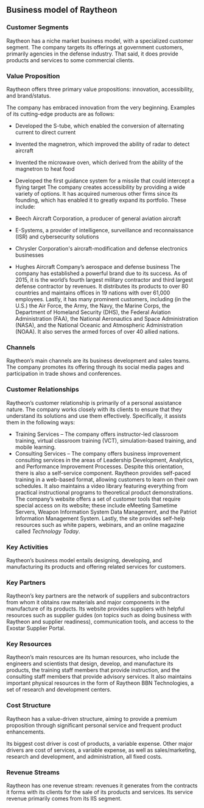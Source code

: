 Business model of Raytheon
--------------------------

 ### Customer Segments

 Raytheon has a niche market business model, with a specialized customer segment. The company targets its offerings at government customers, primarily agencies in the defense industry. That said, it does provide products and services to some commercial clients.

 ### Value Proposition

 Raytheon offers three primary value propositions: innovation, accessibility, and brand/status.

 The company has embraced innovation from the very beginning. Examples of its cutting-edge products are as follows:

  * Developed the S-tube, which enabled the conversion of alternating current to direct current
 * Invented the magnetron, which improved the ability of radar to detect aircraft
 * Invented the microwave oven, which derived from the ability of the magnetron to heat food
 * Developed the first guidance system for a missile that could intercept a flying target
  The company creates accessibility by providing a wide variety of options. It has acquired numerous other firms since its founding, which has enabled it to greatly expand its portfolio. These include:

  * Beech Aircraft Corporation, a producer of general aviation aircraft
 * E-Systems, a provider of intelligence, surveillance and reconnaissance (ISR) and cybersecurity solutions
 * Chrysler Corporation's aircraft-modification and defense electronics businesses
 * Hughes Aircraft Company’s aerospace and defense business
  The company has established a powerful brand due to its success. As of 2015, it is the world’s fourth largest military contractor and third largest defense contractor by revenues. It distributes its products to over 80 countries and maintains offices in 19 nations with over 61,000 employees. Lastly, it has many prominent customers, including (in the U.S.) the Air Force, the Army, the Navy, the Marine Corps, the Department of Homeland Security (DHS), the Federal Aviation Administration (FAA), the National Aeronautics and Space Administration (NASA), and the National Oceanic and Atmospheric Administration (NOAA). It also serves the armed forces of over 40 allied nations.

 ### Channels

 Raytheon’s main channels are its business development and sales teams. The company promotes its offering through its social media pages and participation in trade shows and conferences.

 ### Customer Relationships

 Raytheon’s customer relationship is primarily of a personal assistance nature. The company works closely with its clients to ensure that they understand its solutions and use them effectively. Specifically, it assists them in the following ways:

  * Training Services – The company offers instructor-led classroom training, virtual classroom training (VCT), simulation-based training, and mobile learning.
 * Consulting Services – The company offers business improvement consulting services in the areas of Leadership Development, Analytics, and Performance Improvement Processes.
  Despite this orientation, there is also a self-service component. Raytheon provides self-paced training in a web-based format, allowing customers to learn on their own schedules. It also maintains a video library featuring everything from practical instructional programs to theoretical product demonstrations. The company’s website offers a set of customer tools that require special access on its website; these include eMeeting Sametime Servers, Weapon Information System Data Management, and the Patriot Information Management System. Lastly, the site provides self-help resources such as white papers, webinars, and an online magazine called *Technology Today*.

 ### Key Activities

 Raytheon’s business model entails designing, developing, and manufacturing its products and offering related services for customers.

 ### Key Partners

 Raytheon’s key partners are the network of suppliers and subcontractors from whom it obtains raw materials and major components in the manufacture of its products. Its website provides suppliers with helpful resources such as supplier guides (on topics such as doing business with Raytheon and supplier readiness), communication tools, and access to the Exostar Supplier Portal.

 ### Key Resources

 Raytheon’s main resources are its human resources, who include the engineers and scientists that design, develop, and manufacture its products, the training staff members that provide instruction, and the consulting staff members that provide advisory services. It also maintains important physical resources in the form of Raytheon BBN Technologies, a set of research and development centers.

 ### Cost Structure

 Raytheon has a value-driven structure, aiming to provide a premium proposition through significant personal service and frequent product enhancements.

 Its biggest cost driver is cost of products, a variable expense. Other major drivers are cost of services, a variable expense, as well as sales/marketing, research and development, and administration, all fixed costs.

 ### Revenue Streams

 Raytheon has one revenue stream: revenues it generates from the contracts it forms with its clients for the sale of its products and services. Its service revenue primarily comes from its IIS segment.